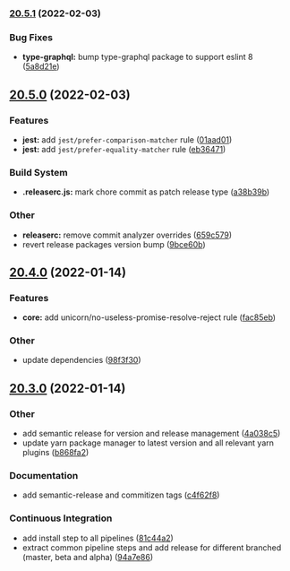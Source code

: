 ### [20.5.1](https://bitbucket.org/rimacautomobili/eslint-config/branches/compare/v20.5.1%0Dv20.5.0#diff) (2022-02-03)


### Bug Fixes

* **type-graphql:** bump type-graphql package to support eslint 8 ([5a8d21e](https://bitbucket.org/rimacautomobili/eslint-config/commits/5a8d21ecb0dd33baeb18f76ea40b3503ba42fc83))

## [20.5.0](https://bitbucket.org/rimacautomobili/eslint-config/branches/compare/v20.5.0%0Dv20.4.0#diff) (2022-02-03)


### Features

* **jest:** add `jest/prefer-comparison-matcher` rule ([01aad01](https://bitbucket.org/rimacautomobili/eslint-config/commits/01aad01079372fd548d7bf0334eac41123f7c08a))
* **jest:** add `jest/prefer-equality-matcher` rule ([eb36471](https://bitbucket.org/rimacautomobili/eslint-config/commits/eb3647170d41705db2447e7d520e7cb53ce2c70e))


### Build System

* **.releaserc.js:** mark chore commit as patch release type ([a38b39b](https://bitbucket.org/rimacautomobili/eslint-config/commits/a38b39b015faf353b03cc440e4b28a59f83a582a))


### Other

* **releaserc:** remove commit analyzer overrides ([659c579](https://bitbucket.org/rimacautomobili/eslint-config/commits/659c5791a168aa9ae1482bf2670daf205341f070))
* revert release packages version bump ([9bce60b](https://bitbucket.org/rimacautomobili/eslint-config/commits/9bce60b2910a0b3a0107aa41166fc1b6c66428ec))

## [20.4.0](https://bitbucket.org/rimacautomobili/eslint-config/branches/compare/v20.4.0%0Dv20.3.0#diff) (2022-01-14)


### Features

* **core:** add unicorn/no-useless-promise-resolve-reject rule ([fac85eb](https://bitbucket.org/rimacautomobili/eslint-config/commits/fac85ebee6933fdb778b50db2c8120778454ee7a))


### Other

* update dependencies ([98f3f30](https://bitbucket.org/rimacautomobili/eslint-config/commits/98f3f304161640dbcab1c0015b943e17e3e93a5f))

## [20.3.0](https://bitbucket.org/rimacautomobili/eslint-config/branches/compare/v20.3.0%0Dv20.2.1#diff) (2022-01-14)


### Other

* add semantic release for version and release management ([4a038c5](https://bitbucket.org/rimacautomobili/eslint-config/commits/4a038c56752d2c4c51a455c3c5c999d167b735ba))
* update yarn package manager to latest version and all relevant yarn plugins ([b868fa2](https://bitbucket.org/rimacautomobili/eslint-config/commits/b868fa22f3fb340b4b09f8ef834df8ec07b20051))


### Documentation

* add semantic-release and commitizen tags ([c4f62f8](https://bitbucket.org/rimacautomobili/eslint-config/commits/c4f62f856fdb6bb2180d450e64bdc2d8fe13662d))


### Continuous Integration

* add install step to all pipelines ([81c44a2](https://bitbucket.org/rimacautomobili/eslint-config/commits/81c44a2c5bafcdb45a1033d045f51fbcb9242ed7))
* extract common pipeline steps and add release for different branched (master, beta and alpha) ([94a7e86](https://bitbucket.org/rimacautomobili/eslint-config/commits/94a7e86ff8bc67977818f701fab2df0cb0ba271d))
